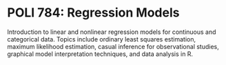 # POLI 784: Regression Models

Introduction to linear and nonlinear regression models for continuous and categorical data. Topics include ordinary least squares estimation, maximum likelihood estimation, casual inference for observational studies, graphical model interpretation techniques, and data analysis in R.